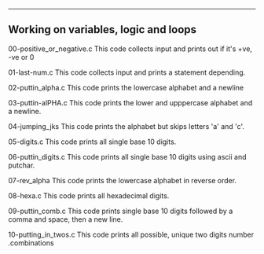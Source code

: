-------------------------------------
Working on variables, logic and loops
-------------------------------------

00-positive_or_negative.c
This code collects input and prints out if it's +ve, -ve or 0

01-last-num.c
This code collects input and prints a statement depending.

02-puttin_alpha.c
This code prints the lowercase alphabet and a newline

03-puttin-alPHA.c
This code prints the lower and upppercase alphabet and a newline.

04-jumping_jks
This code prints the alphabet but skips letters 'a' and 'c'.

05-digits.c
This code prints all single base 10 digits.

06-puttin_digits.c
This code prints all single base 10 digits using ascii and putchar.

07-rev_alpha
This code prints the lowercase alphabet in reverse order.

08-hexa.c
This code prints all hexadecimal digits.

09-puttin_comb.c
This code prints single base 10 digits followed by a comma and space, then a new line.

10-putting_in_twos.c
This code prints all possible, unique two digits number .combinations